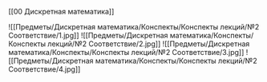 [[00 Дискретная математика]]

![[Предметы/Дискретная математика/Конспекты/Конспекты лекций/№2 Соответствие/1.jpg]]
![[Предметы/Дискретная математика/Конспекты/Конспекты лекций/№2 Соответствие/2.jpg]]
![[Предметы/Дискретная математика/Конспекты/Конспекты лекций/№2 Соответствие/3.jpg]]
![[Предметы/Дискретная математика/Конспекты/Конспекты лекций/№2 Соответствие/4.jpg]]